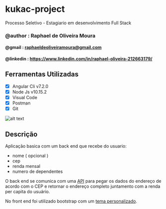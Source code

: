 # kukac-project

Processo Seletivo - Estagiario em desenvolvimento Full Stack

### @author : Raphael de Oliveira Moura
#### @gmail : raphaeldeoliveiramoura@gmail.com
#### @linkedin : https://www.linkedin.com/in/raphael-oliveira-212663179/

## Ferramentas Utilizadas
- [x] Angular Cli v7.2.0
- [x] Node Js v10.15.2
- [x] Visual Code
- [x] Postman
- [x] Git

![alt text](https://uploaddeimagens.com.br/images/001/956/764/full/kukac-index.png?1552445240)

## Descrição
Aplicação basica com um back end que recebe do usuario:
 - nome ( opcional )
 - cep
 - renda mensal
 - numero de dependentes
 
O back end se comunica com uma [API](https://viacep.com.br/) para pegar os dados do endereço de acordo com o CEP e retornar o endereço completo juntamento com a renda per capita do usuário.

No front end foi utilizado bootstrap com um [tema personalizado](https://bootswatch.com/sketchy/).
